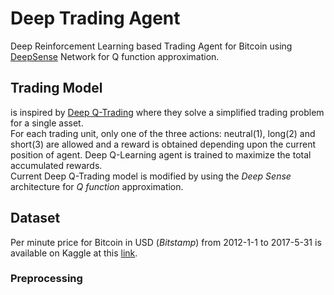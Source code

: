 # Deep Trading Agent
Deep Reinforcement Learning based Trading Agent for Bitcoin using [DeepSense](https://arxiv.org/abs/1611.01942) Network for Q function approximation. <br>

## Trading Model
is inspired by [Deep Q-Trading](http://cslt.riit.tsinghua.edu.cn/mediawiki/images/5/5f/Dtq.pdf)  where they solve a simplified trading problem for a single asset. <br>
For each trading unit, only one of the three actions: neutral(1), long(2) and short(3) are allowed and a reward is obtained depending upon the current position of agent. Deep Q-Learning agent is trained to maximize the total accumulated rewards. <br>
Current Deep Q-Trading model is modified by using the *Deep Sense* architecture for *Q function* approximation.

## Dataset
Per minute price for Bitcoin in USD (*Bitstamp*) from 2012-1-1 to 2017-5-31 is available on Kaggle at this [link](https://www.kaggle.com/mczielinski/bitcoin-historical-data/data).

### Preprocessing


